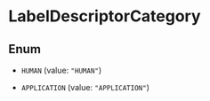 
# LabelDescriptorCategory

## Enum


* `HUMAN` (value: `"HUMAN"`)

* `APPLICATION` (value: `"APPLICATION"`)



